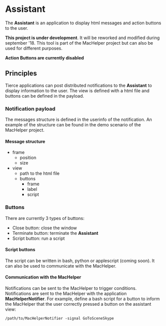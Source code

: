 # Assistant

The **Assistant** is an application to display html messages and action buttons to the user.

**This project is under development**. It will be reworked and modified during september '18. This tool is part of the MacHelper project but can also be used for different purposes.

**Action Buttons are currently disabled**


## Principles

Tierce applications can post distributed notifications to the **Assistant** to display information to the user. The view is defined with a html file and buttons can be defined in the payload.

### Notification payload

The messages structure is defined in the userinfo of the notification. An example of the structure can be found in the demo scenario of the MacHelper project.

#### Message structure

- frame
	- position
	- size
- view
	- path to the html file
	- buttons
		- frame
		- label
		- script

### Buttons

There are currently 3 types of buttons:

- Close button: close the window
- Terminate button: terminate the **Assistant**
- Script button: run a script

#### Script buttons

The script can be written in bash, python or applescript (coming soon). It can also be used to communicate with the MacHelper.

#### Communication with the MacHelper

Notifications can be sent to the MacHelper to trigger conditions. Notifications are sent to the MacHelper with the application **MacHelperNotifier**. For example, define a bash script for a button to inform the MacHelper that the user correctly pressed a button on the assistant view:

```
/path/to/MacHelperNotifier -signal GoToSceneSkype
```

